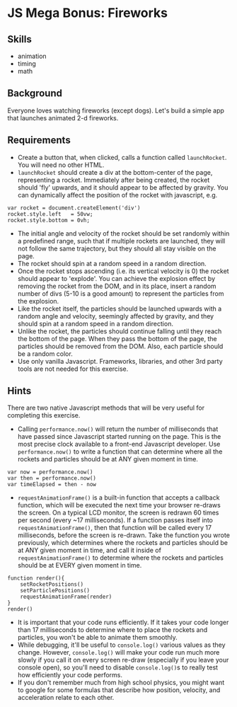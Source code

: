 JS Mega Bonus: Fireworks
==============

Skills
----------
- animation
- timing
- math


Background
-----------
Everyone loves watching fireworks (except dogs). Let's build a simple app that launches animated 2-d fireworks. 


Requirements
------------
- Create a button that, when clicked, calls a function called `launchRocket`. You will need no other HTML.
- `launchRocket` should create a div at the bottom-center of the page, representing a rocket. Immediately after being created, the rocket should 'fly' upwards, and it should appear to be affected by gravity. You can dynamically affect the position of the rocket with javascript, e.g. 
```
var rocket = document.createElement('div')
rocket.style.left   = 50vw;
rocket.style.bottom = 0vh;
```
- The initial angle and velocity of the rocket should be set randomly within a predefined range, such that if multiple rockets are launched, they will not follow the same trajectory, but they should all stay visible on the page.
- The rocket should spin at a random speed in a random direction.
- Once the rocket stops ascending (i.e. its vertical velocity is 0) the rocket should appear to 'explode'. You can achieve the explosion effect by removing the rocket from the DOM, and in its place, insert a random number of divs (5-10 is a good amount) to represent the particles from the explosion.
- Like the rocket itself, the particles should be launched upwards with a random angle and velocity, seemingly affected by gravity, and they should spin at a random speed in a random direction.
- Unlike the rocket, the particles should continue falling until they reach the bottom of the page. When they pass the bottom of the page, the particles should be removed from the DOM. Also, each particle should be a random color. 
- Use only vanilla Javascript. Frameworks, libraries, and other 3rd party tools are not needed for this exercise.


Hints
--------
There are two native Javascript methods that will be very useful for completing this exercise.
- Calling `performance.now()` will return the number of milliseconds that have passed since Javascript started running on the page. This is the most precise clock available to a front-end Javascript developer. Use `performance.now()` to write a function that can determine where all the rockets and particles should be at ANY given moment in time.
```
var now = performance.now()
var then = performance.now()
var timeElapsed = then - now
```
- `requestAnimationFrame()` is a built-in function that accepts a callback function, which will be executed the next time your browser re-draws the screen. On a typical LCD monitor, the screen is redrawn 60 times per second (every ~17 milliseconds). If a function passes itself into `requestAnimationFrame()`, then that function will be called every 17 milliseconds, before the screen is re-drawn.  Take the function you wrote previously, which determines where the rockets and particles should be at ANY given moment in time, and call it inside of `requestAnimationFrame()` to determine where the rockets and particles should be at EVERY given moment in time.
```
function render(){
    setRocketPositions()
    setParticlePositions()
    requestAnimationFrame(render)
}
render()
```
- It is important that your code runs efficiently. If it takes your code longer than 17 milliseconds to determine where to place the rockets and particles, you won't be able to animate them smoothly. 
- While debugging, it'll be useful to `console.log()` various values as they change. However, `console.log()` will make your code run much more slowly if you call it on every screen re-draw (especially if you leave your console open), so you'll need to disable `console.log()`s to really test how efficiently your code performs. 
- If you don't remember much from high school physics, you might want to google for some formulas that describe how position, velocity, and acceleration relate to each other. 




















